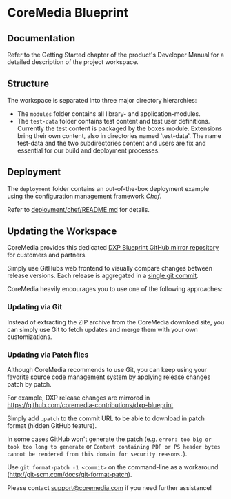 # CoreMedia Blueprint

## Documentation

Refer to the Getting Started chapter of the product's Developer Manual for a detailed description of the project workspace.

## Structure

The workspace is separated into three major directory hierarchies:

* The `modules` folder contains all library- and application-modules.
* The `test-data` folder contains test content and test user definitions. Currently the test content is packaged by 
the boxes module.  Extensions bring their own content, also in directories named 'test-data'.  The name test-data and
the two subdirectories content and users are fix and essential for our build and deployment processes.

## Deployment

The `deployment` folder contains an out-of-the-box deployment example using the configuration management framework _Chef_.

Refer to [deployment/chef/README.md](./deployment/chef/README.md) for details.

## Updating the Workspace

CoreMedia provides this dedicated [DXP Blueprint GitHub mirror repository](https://github.com/coremedia-contributions/dxp-blueprint) for customers and partners.

Simply use GitHubs web frontend to visually compare changes between release versions. Each release is aggregated in a [single git commit](https://github.com/coremedia-contributions/dxp-blueprint/commits/master).

CoreMedia heavily encourages you to use one of the following approaches:

### Updating via Git

Instead of extracting the ZIP archive from the CoreMedia download site, you can simply use Git to fetch updates and merge them with your own customizations.

### Updating via Patch files

Although CoreMedia recommends to use Git, you can keep using your favorite source code management system by applying release changes patch by patch.

For example, DXP release changes are mirrored in https://github.com/coremedia-contributions/dxp-blueprint

Simply add ``.patch`` to the commit URL to be able to download in patch format (hidden GitHub feature).

In some cases GitHub won't generate the patch (e.g. `error: too big or took too long to generate` or `Content containing PDF or PS header bytes cannot be rendered from this domain for security reasons.`).

Use ``git format-patch -1 <commit>`` on the command-line as a workaround (<http://git-scm.com/docs/git-format-patch>).

Please contact [support@coremedia.com](mailto:support@coremedia.com) if you need further assistance!
